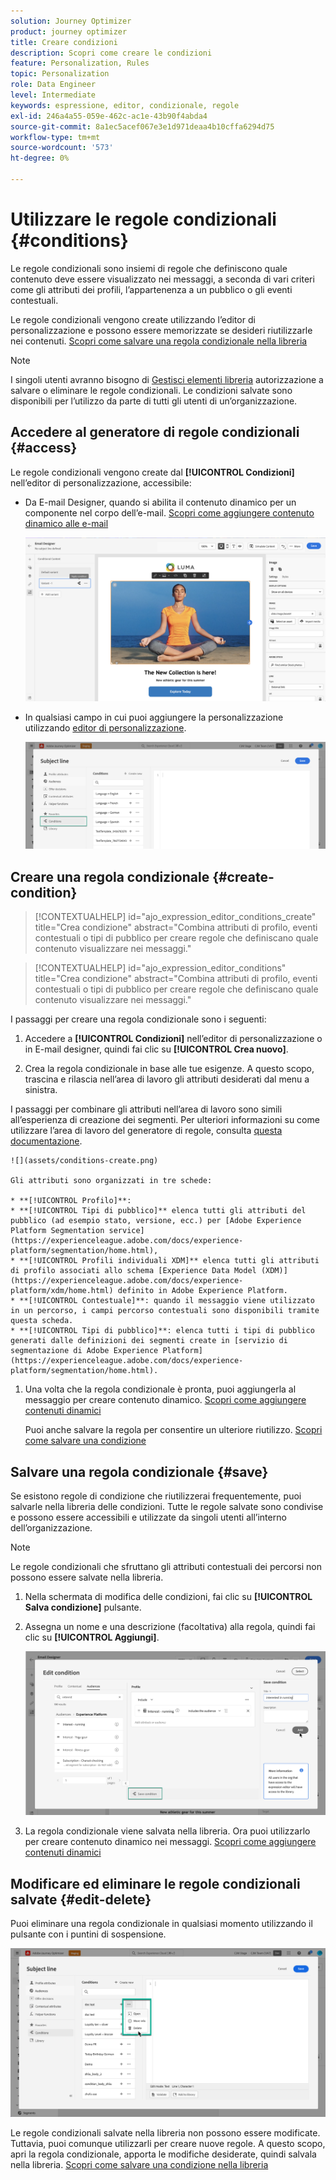 ```yaml
---
solution: Journey Optimizer
product: journey optimizer
title: Creare condizioni
description: Scopri come creare le condizioni
feature: Personalization, Rules
topic: Personalization
role: Data Engineer
level: Intermediate
keywords: espressione, editor, condizionale, regole
exl-id: 246a4a55-059e-462c-ac1e-43b90f4abda4
source-git-commit: 8a1ec5acef067e3e1d971deaa4b10cffa6294d75
workflow-type: tm+mt
source-wordcount: '573'
ht-degree: 0%

---
```


# Utilizzare le regole condizionali {#conditions}

Le regole condizionali sono insiemi di regole che definiscono quale contenuto deve essere visualizzato nei messaggi, a seconda di vari criteri come gli attributi dei profili, l’appartenenza a un pubblico o gli eventi contestuali.

Le regole condizionali vengono create utilizzando l’editor di personalizzazione e possono essere memorizzate se desideri riutilizzarle nei contenuti. [Scopri come salvare una regola condizionale nella libreria](#save)

>[!NOTE]
>
>I singoli utenti avranno bisogno di [Gestisci elementi libreria](../administration/ootb-product-profiles.md) autorizzazione a salvare o eliminare le regole condizionali. Le condizioni salvate sono disponibili per l’utilizzo da parte di tutti gli utenti di un’organizzazione.

## Accedere al generatore di regole condizionali {#access}

Le regole condizionali vengono create dal **[!UICONTROL Condizioni]** nell’editor di personalizzazione, accessibile:

* Da E-mail Designer, quando si abilita il contenuto dinamico per un componente nel corpo dell’e-mail. [Scopri come aggiungere contenuto dinamico alle e-mail](dynamic-content.md#emails)

  ![](assets/conditions-access-email.png)

* In qualsiasi campo in cui puoi aggiungere la personalizzazione utilizzando [editor di personalizzazione](personalization-build-expressions.md).

  ![](assets/conditions-access-editor.png)

## Creare una regola condizionale {#create-condition}

>[!CONTEXTUALHELP]
>id="ajo_expression_editor_conditions_create"
>title="Crea condizione"
>abstract="Combina attributi di profilo, eventi contestuali o tipi di pubblico per creare regole che definiscano quale contenuto visualizzare nei messaggi."

>[!CONTEXTUALHELP]
>id="ajo_expression_editor_conditions"
>title="Crea condizione"
>abstract="Combina attributi di profilo, eventi contestuali o tipi di pubblico per creare regole che definiscano quale contenuto visualizzare nei messaggi."

I passaggi per creare una regola condizionale sono i seguenti:

1. Accedere a **[!UICONTROL Condizioni]** nell’editor di personalizzazione o in E-mail designer, quindi fai clic su **[!UICONTROL Crea nuovo]**.

1. Crea la regola condizionale in base alle tue esigenze. A questo scopo, trascina e rilascia nell’area di lavoro gli attributi desiderati dal menu a sinistra.

I passaggi per combinare gli attributi nell’area di lavoro sono simili all’esperienza di creazione dei segmenti. Per ulteriori informazioni su come utilizzare l’area di lavoro del generatore di regole, consulta [questa documentazione](https://experienceleague.adobe.com/docs/experience-platform/segmentation/ui/segment-builder.html#rule-builder-canvas).

    ![](assets/conditions-create.png)
    
    Gli attributi sono organizzati in tre schede:
    
    * **[!UICONTROL Profilo]**:
    * **[!UICONTROL Tipi di pubblico]** elenca tutti gli attributi del pubblico (ad esempio stato, versione, ecc.) per [Adobe Experience Platform Segmentation service](https://experienceleague.adobe.com/docs/experience-platform/segmentation/home.html),
    * **[!UICONTROL Profili individuali XDM]** elenca tutti gli attributi di profilo associati allo schema [Experience Data Model (XDM)](https://experienceleague.adobe.com/docs/experience-platform/xdm/home.html) definito in Adobe Experience Platform.
    * **[!UICONTROL Contestuale]**: quando il messaggio viene utilizzato in un percorso, i campi percorso contestuali sono disponibili tramite questa scheda.
    * **[!UICONTROL Tipi di pubblico]**: elenca tutti i tipi di pubblico generati dalle definizioni dei segmenti create in [servizio di segmentazione di Adobe Experience Platform](https://experienceleague.adobe.com/docs/experience-platform/segmentation/home.html).

1. Una volta che la regola condizionale è pronta, puoi aggiungerla al messaggio per creare contenuto dinamico. [Scopri come aggiungere contenuti dinamici](dynamic-content.md)

   Puoi anche salvare la regola per consentire un ulteriore riutilizzo. [Scopri come salvare una condizione](#save)

## Salvare una regola condizionale {#save}

Se esistono regole di condizione che riutilizzerai frequentemente, puoi salvarle nella libreria delle condizioni. Tutte le regole salvate sono condivise e possono essere accessibili e utilizzate da singoli utenti all’interno dell’organizzazione.

>[!NOTE]
>
>Le regole condizionali che sfruttano gli attributi contestuali dei percorsi non possono essere salvate nella libreria.

1. Nella schermata di modifica delle condizioni, fai clic su **[!UICONTROL Salva condizione]** pulsante.

1. Assegna un nome e una descrizione (facoltativa) alla regola, quindi fai clic su **[!UICONTROL Aggiungi]**.

   ![](assets/conditions-name-description.png)

1. La regola condizionale viene salvata nella libreria. Ora puoi utilizzarlo per creare contenuto dinamico nei messaggi. [Scopri come aggiungere contenuti dinamici](dynamic-content.md)

## Modificare ed eliminare le regole condizionali salvate {#edit-delete}

Puoi eliminare una regola condizionale in qualsiasi momento utilizzando il pulsante con i puntini di sospensione.

![](assets/conditions-open.png)

Le regole condizionali salvate nella libreria non possono essere modificate. Tuttavia, puoi comunque utilizzarli per creare nuove regole. A questo scopo, apri la regola condizionale, apporta le modifiche desiderate, quindi salvala nella libreria. [Scopri come salvare una condizione nella libreria](#save)
